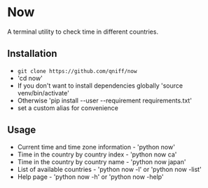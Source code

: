 # Now
A terminal utility to check time in different countries.

## Installation
* ```git clone https://github.com/qniff/now```
* 'cd now'
* If you don't want to install dependencies globally 'source venv/bin/activate'
* Otherwise 'pip install --user --requirement requirements.txt'
* set a custom alias for convenience

## Usage
* Current time and time zone information - 'python now'
* Time in the country by country index - 'python now ca'
* Time in the country by country name - 'python now japan'
* List of available countries - 'python now -l' or 'python now -list'
* Help page - 'python now -h' or 'python now -help'
